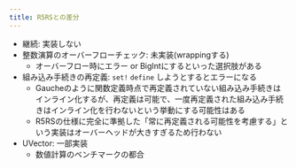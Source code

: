 ```yaml
---
title: R5RSとの差分
---
```


* 継続: 実装しない
* 整数演算のオーバーフローチェック: 未実装(wrappingする)
  * オーバーフロー時にエラー or BigIntにするといった選択肢がある
* 組み込み手続きの再定義: `set!` `define` しようとするとエラーになる
  * Gaucheのように関数定義時点で再定義されていない組み込み手続きはインライン化するが、再定義は可能で、一度再定義された組み込み手続きはインライン化を行わないという挙動にする可能性はある
  * R5RSの仕様に完全に準拠した「常に再定義される可能性を考慮する」という実装はオーバーヘッドが大きすぎるため行わない
* UVector: 一部実装
  * 数値計算のベンチマークの都合
